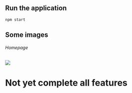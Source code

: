 ## Run the application

```
npm start
```

## Some images

###### Homepage

![](/src/assets/img/ss01.png)

# Not yet complete all features
